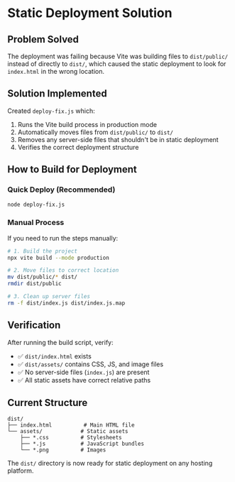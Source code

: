 # Static Deployment Solution

## Problem Solved
The deployment was failing because Vite was building files to `dist/public/` instead of directly to `dist/`, which caused the static deployment to look for `index.html` in the wrong location.

## Solution Implemented
Created `deploy-fix.js` which:
1. Runs the Vite build process in production mode
2. Automatically moves files from `dist/public/` to `dist/`
3. Removes any server-side files that shouldn't be in static deployment
4. Verifies the correct deployment structure

## How to Build for Deployment

### Quick Deploy (Recommended)
```bash
node deploy-fix.js
```

### Manual Process
If you need to run the steps manually:
```bash
# 1. Build the project
npx vite build --mode production

# 2. Move files to correct location
mv dist/public/* dist/
rmdir dist/public

# 3. Clean up server files
rm -f dist/index.js dist/index.js.map
```

## Verification
After running the build script, verify:
- ✅ `dist/index.html` exists
- ✅ `dist/assets/` contains CSS, JS, and image files
- ✅ No server-side files (`index.js`) are present
- ✅ All static assets have correct relative paths

## Current Structure
```
dist/
├── index.html          # Main HTML file
└── assets/            # Static assets
    ├── *.css          # Stylesheets
    ├── *.js           # JavaScript bundles
    └── *.png          # Images
```

The `dist/` directory is now ready for static deployment on any hosting platform.